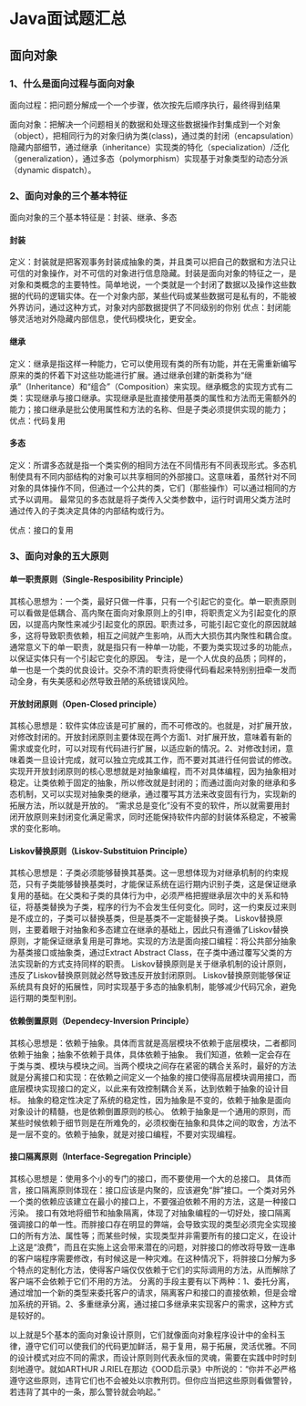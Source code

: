 # Java面试题汇总

## 面向对象

### 1、什么是面向过程与面向对象

面向过程：把问题分解成一个一个步骤，依次按先后顺序执行，最终得到结果

面向对象：把解决一个问题相关的数据和处理这些数据操作封集成到一个对象（object），把相同行为的对象归纳为类(class)，通过类的封闭（encapsulation）隐藏内部细节，通过继承（inheritance）实现类的特化（specialization）/泛化（generalization），通过多态（polymorphism）实现基于对象类型的动态分派（dynamic dispatch）。

### 2、面向对象的三个基本特征

面向对象的三个基本特征是：封装、继承、多态

#### 封装

定义：封装就是把客观事务封装成抽象的类，并且类可以把自己的数据和方法只让可信的对象操作，对不可信的对象进行信息隐藏。封装是面向对象的特征之一，是对象和类概念的主要特性。简单地说，一个类就是一个封闭了数据以及操作这些数据的代码的逻辑实体。在一个对象内部，某些代码或某些数据可是私有的，不能被外界访问，通过这种方式，对象对内部数据提供了不同级别的你别
优点：封闭能够灵活地对外隐藏内部信息，使代码模块化，更安全。

#### 继承

定义：继承是指这样一种能力，它可以使用现有类的所有功能，并在无需重新编写原来的类的怀着下对这些功能进行扩展。通过继承创建的新类称为“继承”（Inheritance）和“组合”（Composition）来实现。继承概念的实现方式有二类：实现继承与接口继承。实现继承是批直接使用基类的属性和方法而无需额外的能力；接口继承是批公使用属性和方法的名称、但是子类必须提供实现的能力；
优点：代码复用

#### 多态

定义：所谓多态就是指一个类实例的相同方法在不同情形有不同表现形式。多态机制使具有不同内部结构的对象可以共享相同的外部接口。这意味着，虽然针对不同对象的具体操作不同，但通过一个公共的类，它们（那些操作）可以通过相同的方式予以调用。
最常见的多态就是将子类传入父类参数中，运行时调用父类方法时通过传入的子类决定具体的内部结构或行为。

优点：接口的复用

### 3、面向对象的五大原则

#### 单一职责原则（Single-Resposibility Principle）

其核心思想为：一个类，最好只做一件事，只有一个引起它的变化。单一职责原则可以看做是低耦合、高内聚在面向对象原则上的引申，将职责定义为引起变化的原因，以提高内聚性来减少引起变化的原因。职责过多，可能引起它变化的原因就越多，这将导致职责依赖，相互之间就产生影响，从而大大损伤其内聚性和耦合度。通常意义下的单一职责，就是指只有一种单一功能，不要为类实现过多的功能点，以保证实体只有一个引起它变化的原因。 专注，是一个人优良的品质；同样的，单一也是一个类的优良设计。交杂不清的职责将使得代码看起来特别别扭牵一发而动全身，有失美感和必然导致丑陋的系统错误风险。

#### 开放封闭原则（Open-Closed principle）

其核心思想是：软件实体应该是可扩展的，而不可修改的。也就是，对扩展开放，对修改封闭的。开放封闭原则主要体现在两个方面1、对扩展开放，意味着有新的需求或变化时，可以对现有代码进行扩展，以适应新的情况。2、对修改封闭，意味着类一旦设计完成，就可以独立完成其工作，而不要对其进行任何尝试的修改。 实现开开放封闭原则的核心思想就是对抽象编程，而不对具体编程，因为抽象相对稳定。让类依赖于固定的抽象，所以修改就是封闭的；而通过面向对象的继承和多态机制，又可以实现对抽象类的继承，通过覆写其方法来改变固有行为，实现新的拓展方法，所以就是开放的。 “需求总是变化”没有不变的软件，所以就需要用封闭开放原则来封闭变化满足需求，同时还能保持软件内部的封装体系稳定，不被需求的变化影响。

#### Liskov替换原则（Liskov-Substituion Principle）

其核心思想是：子类必须能够替换其基类。这一思想体现为对继承机制的约束规范，只有子类能够替换基类时，才能保证系统在运行期内识别子类，这是保证继承复用的基础。在父类和子类的具体行为中，必须严格把握继承层次中的关系和特征，将基类替换为子类，程序的行为不会发生任何变化。同时，这一约束反过来则是不成立的，子类可以替换基类，但是基类不一定能替换子类。 Liskov替换原则，主要着眼于对抽象和多态建立在继承的基础上，因此只有遵循了Liskov替换原则，才能保证继承复用是可靠地。实现的方法是面向接口编程：将公共部分抽象为基类接口或抽象类，通过Extract Abstract Class，在子类中通过覆写父类的方法实现新的方式支持同样的职责。 Liskov替换原则是关于继承机制的设计原则，违反了Liskov替换原则就必然导致违反开放封闭原则。 Liskov替换原则能够保证系统具有良好的拓展性，同时实现基于多态的抽象机制，能够减少代码冗余，避免运行期的类型判别。

#### 依赖倒置原则（Dependecy-Inversion Principle）

其核心思想是：依赖于抽象。具体而言就是高层模块不依赖于底层模块，二者都同依赖于抽象；抽象不依赖于具体，具体依赖于抽象。 我们知道，依赖一定会存在于类与类、模块与模块之间。当两个模块之间存在紧密的耦合关系时，最好的方法就是分离接口和实现：在依赖之间定义一个抽象的接口使得高层模块调用接口，而底层模块实现接口的定义，以此来有效控制耦合关系，达到依赖于抽象的设计目标。 抽象的稳定性决定了系统的稳定性，因为抽象是不变的，依赖于抽象是面向对象设计的精髓，也是依赖倒置原则的核心。 依赖于抽象是一个通用的原则，而某些时候依赖于细节则是在所难免的，必须权衡在抽象和具体之间的取舍，方法不是一层不变的。依赖于抽象，就是对接口编程，不要对实现编程。

#### 接口隔离原则（Interface-Segregation Principle）

其核心思想是：使用多个小的专门的接口，而不要使用一个大的总接口。 具体而言，接口隔离原则体现在：接口应该是内聚的，应该避免“胖”接口。一个类对另外一个类的依赖应该建立在最小的接口上，不要强迫依赖不用的方法，这是一种接口污染。 接口有效地将细节和抽象隔离，体现了对抽象编程的一切好处，接口隔离强调接口的单一性。而胖接口存在明显的弊端，会导致实现的类型必须完全实现接口的所有方法、属性等；而某些时候，实现类型并非需要所有的接口定义，在设计上这是“浪费”，而且在实施上这会带来潜在的问题，对胖接口的修改将导致一连串的客户端程序需要修改，有时候这是一种灾难。在这种情况下，将胖接口分解为多个特点的定制化方法，使得客户端仅仅依赖于它们的实际调用的方法，从而解除了客户端不会依赖于它们不用的方法。 分离的手段主要有以下两种：1、委托分离，通过增加一个新的类型来委托客户的请求，隔离客户和接口的直接依赖，但是会增加系统的开销。2、多重继承分离，通过接口多继承来实现客户的需求，这种方式是较好的。

以上就是5个基本的面向对象设计原则，它们就像面向对象程序设计中的金科玉律，遵守它们可以使我们的代码更加鲜活，易于复用，易于拓展，灵活优雅。不同的设计模式对应不同的需求，而设计原则则代表永恒的灵魂，需要在实践中时时刻刻地遵守。就如ARTHUR J.RIEL在那边《OOD启示录》中所说的：“你并不必严格遵守这些原则，违背它们也不会被处以宗教刑罚。但你应当把这些原则看做警铃，若违背了其中的一条，那么警铃就会响起。”


